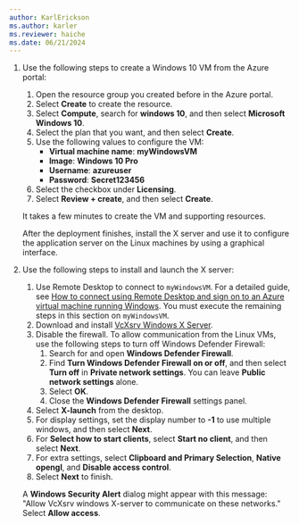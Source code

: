 ```yaml
---
author: KarlErickson
ms.author: karler
ms.reviewer: haiche
ms.date: 06/21/2024
---
```


1. Use the following steps to create a Windows 10 VM from the Azure portal:

   1. Open the resource group you created before in the Azure portal.
   1. Select **Create** to create the resource.
   1. Select **Compute**, search for **windows 10**, and then select **Microsoft Windows 10**.
   1. Select the plan that you want, and then select **Create**.
   1. Use the following values to configure the VM:
      - **Virtual machine name**: **myWindowsVM**
      - **Image**: **Windows 10 Pro**
      - **Username**: **azureuser**
      - **Password**: **Secret123456**
   1. Select the checkbox under **Licensing**.
   1. Select **Review + create**, and then select **Create**.

   It takes a few minutes to create the VM and supporting resources.

   After the deployment finishes, install the X server and use it to configure the application server on the Linux machines by using a graphical interface.

1. Use the following steps to install and launch the X server:

   1. Use Remote Desktop to connect to `myWindowsVM`. For a detailed guide, see [How to connect using Remote Desktop and sign on to an Azure virtual machine running Windows](/azure/virtual-machines/windows/connect-rdp). You must execute the remaining steps in this section on `myWindowsVM`.
   1. Download and install [VcXsrv Windows X Server](https://sourceforge.net/projects/vcxsrv/).
   1. Disable the firewall. To allow communication from the Linux VMs, use the following steps to turn off Windows Defender Firewall:
      1. Search for and open **Windows Defender Firewall**.
      1. Find **Turn Windows Defender Firewall on or off**, and then select **Turn off** in **Private network settings**. You can leave **Public network settings** alone.
      1. Select **OK**.
      1. Close the **Windows Defender Firewall** settings panel.
   1. Select **X-launch** from the desktop.
   1. For display settings, set the display number to **-1** to use multiple windows, and then select **Next**.
   1. For **Select how to start clients**, select  **Start no client**, and then select **Next**.
   1. For extra settings, select **Clipboard and Primary Selection**, **Native opengl**, and **Disable access control**.
   1. Select **Next** to finish.

   A **Windows Security Alert** dialog might appear with this message: "Allow VcXsrv windows X-server to communicate on these networks." Select **Allow access**.
